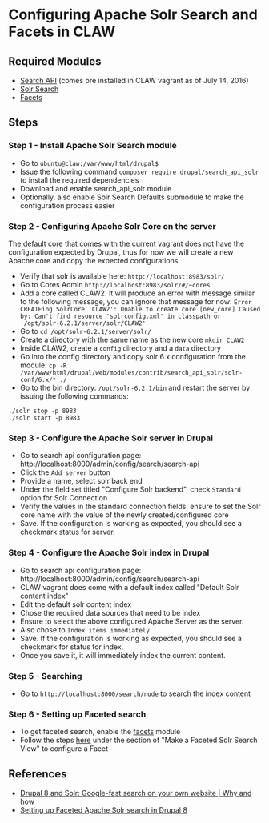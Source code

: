 # Configuring Apache Solr Search and Facets in CLAW
## Required Modules
* [Search API](https://www.drupal.org/project/search_api)  (comes pre installed in CLAW vagrant as of July 14, 2016)
* [Solr Search](https://www.drupal.org/project/search_api_solr) 
* [Facets](https://www.drupal.org/project/facets)

## Steps
### Step 1 - Install Apache Solr Search module
* Go to `ubuntu@claw:/var/www/html/drupal$ `
* Issue the following command `composer require drupal/search_api_solr` to install the required dependencies
* Download and enable search_api_solr module
* Optionally, also enable Solr Search Defaults submodule to make the configuration process easier

### Step 2 - Configuring Apache Solr Core on the server
The default core that comes with the current vagrant does not have the configuration expected by Drupal, thus for now we will create a new Apache core and copy the expected configurations.  
* Verify that solr is available here: `http://localhost:8983/solr/`
* Go to Cores Admin `http://localhost:8983/solr/#/~cores`
* Add a core called CLAW2.  It will produce an error with message similar to the following message, you can ignore that message for now: `Error CREATEing SolrCore 'CLAW2': Unable to create core [new_core] Caused by: Can't find resource 'solrconfig.xml' in classpath or '/opt/solr-6.2.1/server/solr/CLAW2'`
* Go to `cd /opt/solr-6.2.1/server/solr/`
* Create a directory with the same name as the new core `mkdir CLAW2`
* Inside CLAW2, create a `config` directory and a `data` directory 
* Go into the config directory and copy solr 6.x configuration from the module: `cp -R /var/www/html/drupal/web/modules/contrib/search_api_solr/solr-conf/6.x/* ./`
* Go to the bin directory: `/opt/solr-6.2.1/bin` and restart the server by issuing the following commands:
```
./solr stop -p 8983 
./solr start -p 8983 
```

### Step 3 - Configure the Apache Solr server in Drupal
* Go to search api configuration page: http://localhost:8000/admin/config/search/search-api
* Click the `Add server` button
* Provide a name, select solr back end
* Under the field set titled "Configure Solr backend", check `Standard` option for Solr Connection
* Verify the values in the standard connection fields, ensure to set the Solr core name with the value of the newly created/configured core
* Save.  If the configuration is working as expected, you should see a checkmark status for server.

### Step 4 - Configure the Apache Solr index in Drupal
* Go to search api configuration page: http://localhost:8000/admin/config/search/search-api
* CLAW vagrant does come with a default index called "Default Solr content index"
* Edit the default solr content index
* Chose the required data sources that need to be index
* Ensure to select the above configured Apache Server as the server.
* Also chose to `Index items immediately`
* Save.  If the configuration is working as expected, you should see a checkmark for status for index.
* Once you save it, it will immediately index the current content.

### Step 5 - Searching
* Go to `http://localhost:8000/search/node` to search the index content

### Step 6 - Setting up Faceted search
* To get faceted search, enable the [facets](https://www.drupal.org/project/facets ) module
* Follow the steps [here](https://www.jeffgeerling.com/blog/2017/setting-faceted-apache-solr-search-drupal-8) under the section of "Make a Faceted Solr Search View" to configure a Facet

## References
* [Drupal 8 and Solr: Google-fast search on your own website | Why and how](https://blog.openlucius.com/en/blog/drupal-8-and-solr-google-fast-search-your-own-website-why-and-how)
* [Setting up Faceted Apache Solr search in Drupal 8](https://www.jeffgeerling.com/blog/2017/setting-faceted-apache-solr-search-drupal-8)
